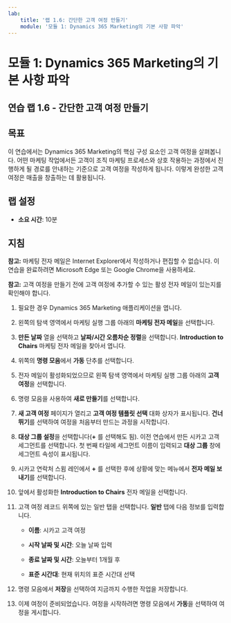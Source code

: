 ```yaml
---
lab:
    title: '랩 1.6: 간단한 고객 여정 만들기'
    module: '모듈 1: Dynamics 365 Marketing의 기본 사항 파악'
---
```


모듈 1: Dynamics 365 Marketing의 기본 사항 파악
========================

## 연습 랩 1.6 - 간단한 고객 여정 만들기

## 목표

이 연습에서는 Dynamics 365 Marketing의 핵심 구성 요소인 고객 여정을 살펴봅니다. 어떤 마케팅 작업에서든 고객이 조직 마케팅 프로세스와 상호 작용하는 과정에서 진행하게 될 경로를 안내하는 기준으로 고객 여정을 작성하게 됩니다. 이렇게 완성한 고객 여정은 매출을 창출하는 데 활용됩니다.

## 랩 설정

  - **소요 시간**: 10분

## 지침

**참고:** 마케팅 전자 메일은 Internet Explorer에서 작성하거나 편집할 수 없습니다. 이 연습을 완료하려면 Microsoft Edge 또는 Google Chrome을 사용하세요.

**참고:** 고객 여정을 만들기 전에 고객 여정에 추가할 수 있는 활성 전자 메일이 있는지를 확인해야 합니다. 

1. 필요한 경우 Dynamics 365 Marketing 애플리케이션을 엽니다. 

2. 왼쪽의 탐색 영역에서 마케팅 실행 그룹 아래의 **마케팅 전자 메일**을 선택합니다.

3. **만든 날짜** 열을 선택하고 **날짜/시간 오름차순 정렬**을 선택합니다. **Introduction to Chairs** 마케팅 전자 메일을 찾아서 엽니다. 

4. 위쪽의 **명령 모음**에서 **가동** 단추를 선택합니다. 

5. 전자 메일이 활성화되었으므로 왼쪽 탐색 영역에서 마케팅 실행 그룹 아래의 **고객 여정**을 선택합니다.

6. 명령 모음을 사용하여 **새로 만들기**를 선택합니다. 

7. **새 고객 여정** 페이지가 열리고 **고객 여정 템플릿 선택** 대화 상자가 표시됩니다. **건너뛰기**를 선택하여 여정을 처음부터 만드는 과정을 시작합니다.

8. **대상 그룹 설정**을 선택합니다(**+** 를 선택해도 됨). 이전 연습에서 만든 시카고 고객 세그먼트를 선택합니다. 첫 번째 타일에 세그먼트 이름이 입력되고 **대상 그룹** 창에 세그먼트 속성이 표시됩니다.

9. 시카고 연락처 스윔 레인에서 **+** 를 선택한 후에 상황에 맞는 메뉴에서 **전자 메일 보내기**를 선택합니다.

10. 앞에서 활성화한 **Introduction to Chairs** 전자 메일을 선택합니다. 

11. 고객 여정 레코드 위쪽에 있는 일반 탭을 선택합니다. **일반** 탭에 다음 정보를 입력합니다.

	- **이름**: 시카고 고객 여정

	- **시작 날짜 및 시간**: 오늘 날짜 입력

	- **종료 날짜 및 시간**: 오늘부터 1개월 후

	- **표준 시간대**: 현재 위치의 표준 시간대 선택 

12. 명령 모음에서 **저장**을 선택하여 지금까지 수행한 작업을 저장합니다.

13. 이제 여정이 준비되었습니다. 여정을 시작하려면 명령 모음에서 **가동**을 선택하여 여정을 게시합니다.
